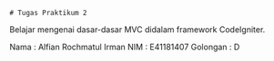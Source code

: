 ` # Tugas Praktikum 2 `

Belajar mengenai dasar-dasar MVC didalam framework CodeIgniter.

Nama      : Alfian Rochmatul Irman
NIM       : E41181407
Golongan  : D

